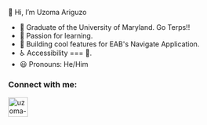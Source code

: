 👋 Hi, I’m Uzoma Ariguzo

- 🐢 Graduate of the University of Maryland.  Go Terps!!
- 🌱 Passion for learning.
- 🍎 Building cool features for EAB's Navigate Application.
- ♿ Accessibility === 💙.
- 😃 Pronouns: He/Him
<!--- 📫 How to reach me: www.codeguzo.com --->

<h3 align="left">Connect with me:</h3>
<p align="left">
<a href="https://www.linkedin.com/in/uzoma-ariguzo" rel="noopener noreferrer"><img align="center" src="https://raw.githubusercontent.com/rahuldkjain/github-profile-readme-generator/master/src/images/icons/Social/linked-in-alt.svg" alt="uzoma-ariguzo" height="40" width="40" /></a>
</p>
<br/>

<!--- ![Uzoma Medium Gif](https://user-images.githubusercontent.com/33858127/88416966-1e53ca00-cdaf-11ea-82f8-f8b90949ac73.gif) --->

<!---
coDeguZo/coDeguZo is a ✨ special ✨ repository because its `README.md` (this file) appears on your GitHub profile.
You can click the Preview link to take a look at your changes.
--->
